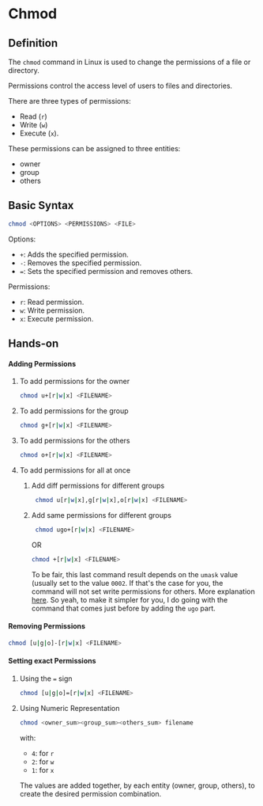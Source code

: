# Chmod

## Definition
The `chmod` command in Linux is used to change the permissions of a file or directory.

Permissions control the access level of users to files and directories.

There are three types of permissions:
- Read (`r`)
- Write (`w`)
- Execute (`x`).

These permissions can be assigned to three entities:
- owner
- group
- others

## Basic Syntax

```bash
chmod <OPTIONS> <PERMISSIONS> <FILE>
```

Options:
- `+`: Adds the specified permission.
- `-`: Removes the specified permission.
- `=`: Sets the specified permission and removes others.

Permissions:

- `r`: Read permission.
- `w`: Write permission.
- `x`: Execute permission.

## Hands-on

#### Adding Permissions
1. To add permissions for the owner
    ```bash
    chmod u+[r|w|x] <FILENAME>
    ```

2. To add permissions for the group
    ```bash
    chmod g+[r|w|x] <FILENAME>
    ```

3. To add permissions for the others
    ```bash
    chmod o+[r|w|x] <FILENAME>
    ```

4. To add permissions for all at once
    1. Add diff permissions for different groups
       ```bash
        chmod u[r|w|x],g[r|w|x],o[r|w|x] <FILENAME>
        ```
    2. Add same permissions for different groups
       ```bash
        chmod ugo+[r|w|x] <FILENAME>
        ```
       OR
        ```bash
        chmod +[r|w|x] <FILENAME> 
       ```
       To be fair, this last command result depends on the `umask` value (usually set to the value `0002`.
       If that's the case for you, the command will not set write permissions for others. More explanation [here](https://unix.stackexchange.com/questions/429421/why-does-chmod-w-not-give-write-permission-to-othero).
       So yeah, to make it simpler for you, I do going with the command that comes just before by adding the `ugo` part.

#### Removing Permissions

```bash
chmod [u|g|o]-[r|w|x] <FILENAME> 
```

#### Setting exact Permissions
1. Using the `=` sign
   ```bash
   chmod [u|g|o]=[r|w|x] <FILENAME> 
   ```
2. Using Numeric Representation
   ```bash
   chmod <owner_sum><group_sum><others_sum> filename
   ```
   with:

    - `4`: for `r`
    - `2`: for `w`
    - `1`: for `x`

   The values are added together, by each entity (owner, group, others), to create the desired permission combination.